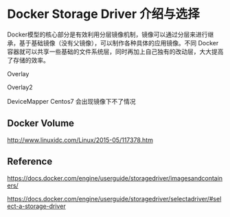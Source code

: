 Docker Storage Driver 介绍与选择
===============================

Docker模型的核心部分是有效利用分层镜像机制，镜像可以通过分层来进行继承，基于基础镜像（没有父镜像），可以制作各种具体的应用镜像。不同 Docker 容器就可以共享一些基础的文件系统层，同时再加上自己独有的改动层，大大提高了存储的效率。



Overlay

Overlay2

DeviceMapper Centos7 会出现镜像下不了情况

## Docker Volume

http://www.linuxidc.com/Linux/2015-05/117378.htm


## Reference

https://docs.docker.com/engine/userguide/storagedriver/imagesandcontainers/

https://docs.docker.com/engine/userguide/storagedriver/selectadriver/#select-a-storage-driver